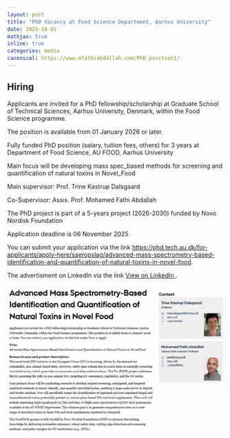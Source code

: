 ```yaml
---
layout: post
title: "PhD Vacancy at Food Science Department, Aarhus University"
date: 2025-10-01
mathjax: true
inline: true
categories: media
canonical: https://www.mfathiabdallah.com/PhD_position1/
---
```


<!-- Add canonical tag -->
<link rel="canonical" href="https://www.mfathiabdallah.com/PhD_position1/">

<!-- Metadata -->
<meta name="Career" content="PhD Vacancy at Food Science Department, Aarhus University">

<!-- Structured Data -->
<script type="application/ld+json">
{
  "@context": "http://schema.org",
  "@type": "Article",
  "headline": "PhD Vacancy at Food Science Department, Aarhus University",
  "datePublished": "2025-10-01",
  "Lecture": "PhD Vacancy at Food Science Department, Aarhus University",
  "mainEntityOfPage": {
    "@type": "WebPage",
    "@id": "https://www.mfathiabdallah.com/PhD_position1/"
  }
}
</script>

<!-- Page Content -->
## Hiring

<!-- Your content goes here -->
Applicants are invited for a PhD fellowship/scholarship at Graduate School of Technical Sciences, Aarhus University, Denmark, within the Food Science programme. 

The position is available from 01 January 2026 or later. 

Fully funded PhD position (salary, tuition fees, others) for 3 years at Department of Food Science, AU FOOD, Aarhus University

Main focus will be developing mass spec_based methods for screening and quantification of natural toxins in Novel_Food

Main supervisor: Prof. Trine Kastrup Dalsgaard

Co-Supervisor: Assis. Prof. Mohamed Fathi Abdallah

The PhD project is part of a 5-years project (2026-2030) funded by Novo Nordisk Foundation

Application deadline is 06 November 2025

You can submit your application via the link  <a href="https://phd.tech.au.dk/for-applicants/apply-here/saeropslag/advanced-mass-spectrometry-based-identification-and-quantification-of-natural-toxins-in-novel-food" target="_blank" rel="noopener">https://phd.tech.au.dk/for-applicants/apply-here/saeropslag/advanced-mass-spectrometry-based-identification-and-quantification-of-natural-toxins-in-novel-food</a>.


The advertisment on LinkedIn via the link
<a href="https://www.linkedin.com/feed/update/urn:li:activity:7379068714547163136/" 
target="_blank" rel="noopener">
View on LinkedIn </a>.

<div id="myModal" class="modal">
  <span class="close" onclick="closeModal()">&times;</span>
  <img class="modal-content" id="img01">
</div>

<div class="image-container">
  <img class="Hiring" src="/images/PhD announce.png" alt="Hiring" onclick="openModal(this.src)">
</div>

<!-- JavaScript for modal functionality -->
<script>
// Open the modal
function openModal(imgSrc) {
  var modal = document.getElementById("myModal");
  var modalImg = document.getElementById("img021");
  modal.style.display = "block";
  modalImg.src = imgSrc;
}

// Close the modal
function closeModal() {
  var modal = document.getElementById("myModal");
  modal.style.display = "none";
}
</script>

<style>
/* Style the modal */
.modal {
  display: none; /* Hidden by default */
  position: fixed; /* Stay in place */
  z-index: 1; /* Sit on top */
  padding-top: 50px; /* Location of the box */
  left: 0;
  top: 0;
  width: 100%; /* Full width */
  height: 100%; /* Full height */
  overflow: auto; /* Enable scroll if needed */
  background-color: rgba(0,0,0,0.9); /* Black w/ opacity */
}

/* Modal Content (image) */
.modal-content {
  margin: auto;
  display: block;
  width: 80%;
  max-width: 700px;
}

/* Close Button */
.close {
  position: absolute;
  top: 15px;
  right: 35px;
  color: #fff;
  font-size: 40px;
  font-weight: bold;
  transition: 0.3s;
  cursor: pointer;
}

.close:hover,
.close:focus {
  color: #bbb;
  text-decoration: none;
}
</style>
